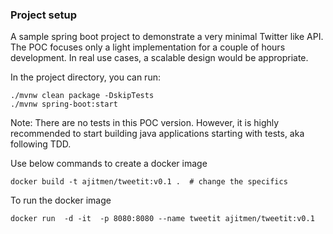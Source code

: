 ### Project setup

A sample spring boot project to demonstrate a very minimal Twitter like API. The POC focuses only a light implementation for a couple of hours development.
In real use cases, a scalable design would be appropriate.

In the project directory, you can run:

```
./mvnw clean package -DskipTests
./mvnw spring-boot:start

```
Note: There are no tests in this POC version. However, it is highly recommended to start building java applications starting with tests, aka following TDD.

Use below commands to create a docker image

```
docker build -t ajitmen/tweetit:v0.1 .  # change the specifics
```

To run the docker image

```
docker run  -d -it  -p 8080:8080 --name tweetit ajitmen/tweetit:v0.1
```